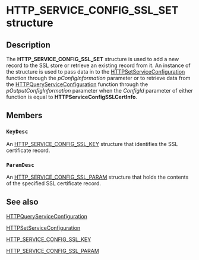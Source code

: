 # HTTP_SERVICE_CONFIG_SSL_SET structure

## Description

The
**HTTP_SERVICE_CONFIG_SSL_SET** structure is used to add a new record to the SSL store or retrieve an existing record from it. An instance of the structure is used to pass data in to the
[HTTPSetServiceConfiguration](https://learn.microsoft.com/windows/desktop/api/http/nf-http-httpsetserviceconfiguration) function through the *pConfigInformation* parameter or to retrieve data from the
[HTTPQueryServiceConfiguration](https://learn.microsoft.com/windows/desktop/api/http/nf-http-httpqueryserviceconfiguration) function through the *pOutputConfigInformation* parameter when the *ConfigId* parameter of either function is equal to **HTTPServiceConfigSSLCertInfo**.

## Members

### `KeyDesc`

An
[HTTP_SERVICE_CONFIG_SSL_KEY](https://learn.microsoft.com/windows/desktop/api/http/ns-http-http_service_config_ssl_key) structure that identifies the SSL certificate record.

### `ParamDesc`

An
[HTTP_SERVICE_CONFIG_SSL_PARAM](https://learn.microsoft.com/windows/desktop/api/http/ns-http-http_service_config_ssl_param) structure that holds the contents of the specified SSL certificate record.

## See also

[HTTPQueryServiceConfiguration](https://learn.microsoft.com/windows/desktop/api/http/nf-http-httpqueryserviceconfiguration)

[HTTPSetServiceConfiguration](https://learn.microsoft.com/windows/desktop/api/http/nf-http-httpsetserviceconfiguration)

[HTTP_SERVICE_CONFIG_SSL_KEY](https://learn.microsoft.com/windows/desktop/api/http/ns-http-http_service_config_ssl_key)

[HTTP_SERVICE_CONFIG_SSL_PARAM](https://learn.microsoft.com/windows/desktop/api/http/ns-http-http_service_config_ssl_param)